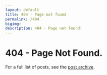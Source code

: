 ```yaml
---
layout: default
title: 404 - Page not found
permalink: /404
bigimg:
description: 404 - Page not Found!
---
```


<div class="text-center">
  <h1>404 - Page Not Found.</h1>
  For a full list of posts, see the <a href="{{site.baseurl}}/posts">post archive</a>.
</div>

